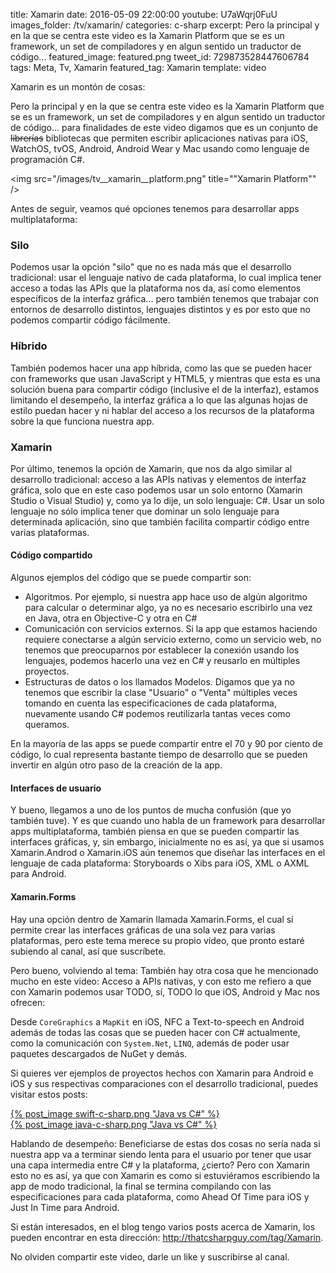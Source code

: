 title: Xamarin
date: 2016-05-09 22:00:00
youtube: U7aWqrj0FuU
images_folder: /tv/xamarin/
categories: c-sharp
excerpt: Pero la principal y en la que se centra este video es la Xamarin Platform que se es un framework, un set de compiladores y en algun sentido un traductor de código...
featured_image: featured.png
tweet_id: 729873528447606784
tags: Meta, Tv, Xamarin
featured_tag: Xamarin
template: video

Xamarin es un montón de cosas: 

Pero la principal y en la que se centra este video es la Xamarin Platform que se es un framework, un set de compiladores y en algun sentido un traductor de código... para finalidades de este video digamos que es un conjunto de <strike>librerías</strike> bibliotecas que permiten escribir aplicaciones nativas para iOS, WatchOS, tvOS, Android, Android Wear y Mac usando como lenguaje de programación C#. 

<img src="/images/tv__xamarin__platform.png" title=""Xamarin Platform"" />

Antes de seguir, veamos qué opciones tenemos para desarrollar apps multiplataforma:

### Silo

Podemos usar la opción "silo" que no es nada más que el desarrollo tradicional: usar el lenguaje nativo de cada plataforma, lo cual implica tener acceso a todas las APIs que la plataforma nos da, así como elementos específicos de la interfaz gráfica... pero también tenemos que trabajar con entornos de desarrollo distintos, lenguajes distintos y es por esto que no podemos compartir código fácilmente.

### Híbrido

También podemos hacer una app híbrida, como las que se pueden hacer con frameworks que usan JavaScript y HTML5, y mientras que esta es una solución buena para compartir código (inclusive el de la interfaz), estamos limitando el desempeño, la interfaz gráfica a lo que las algunas hojas de estilo puedan hacer y ni hablar del acceso a los recursos de la plataforma sobre la que funciona nuestra app.

### Xamarin

Por último, tenemos la opción de Xamarin, que nos da algo similar al desarrollo tradicional: acceso a las APIs nativas y elementos de interfaz gráfica, solo que en este caso podemos usar un solo entorno (Xamarin Studio o Visual Studio) y, como ya lo dije, un solo lenguaje: C#. Usar un solo lenguaje no sólo implica tener que dominar un solo lenguaje para determinada aplicación, sino que también facilita compartir código entre varias plataformas.

#### Código compartido  
Algunos ejemplos del código que se puede compartir son:

- Algoritmos. Por ejemplo, si nuestra app hace uso de algún algoritmo para calcular o determinar algo, ya no es necesario escribirlo una vez en Java, otra en Objective-C y otra en C#
- Comunicación con servicios externos. Si la app que estamos haciendo requiere conectarse a algún servicio externo, como un servicio web, no tenemos que preocuparnos por establecer la conexión usando los lenguajes, podemos hacerlo una vez en C# y reusarlo en múltiples proyectos.
- Estructuras de datos o los llamados Modelos. Digamos que ya no tenemos que escribir la clase "Usuario" o "Venta" múltiples veces tomando en cuenta las especificaciones de cada plataforma, nuevamente usando C# podemos reutilizarla tantas veces como queramos.

En la mayoría de las apps se puede compartir entre el 70 y 90 por ciento de código, lo cual representa bastante tiempo de desarrollo que se pueden invertir en algún otro paso de la creación de la app.

#### Interfaces de usuario

Y bueno, llegamos a uno de los puntos de mucha confusión (que yo también tuve). Y es que cuando uno habla de un framework para desarrollar apps multiplataforma, también piensa en que se pueden compartir las interfaces gráficas, y, sin embargo, inicialmente no es así, ya que si usamos Xamarin.Androd o Xamarin.iOS aún tenemos que diseñar las interfaces en el lenguaje de cada plataforma: Storyboards o Xibs para iOS, XML o AXML para Android.

#### Xamarin.Forms

Hay una opción dentro de Xamarin llamada Xamarin.Forms, el cual sí permite crear las interfaces gráficas de una sola vez para varias plataformas, pero este tema merece su propio vídeo, que pronto estaré subiendo al canal, así que suscríbete.

Pero bueno, volviendo al tema: También hay otra cosa que he mencionado mucho en este video: Acceso a APIs nativas, y con esto me refiero a que con Xamarin podemos usar TODO, sí, TODO lo que iOS, Android y Mac nos ofrecen:

Desde `CoreGraphics` a `MapKit` en iOS, NFC a Text-to-speech en Android además de todas las cosas que se pueden hacer con C# actualmente, como la comunicación con `System.Net`, `LINQ`, además de poder usar paquetes descargados de NuGet y demás.

Si quieres ver ejemplos de proyectos hechos con Xamarin para Android e iOS y sus respectivas comparaciones con el desarrollo tradicional, puedes visitar estos posts:

<div class="pure-g">
<div class="pure-u-1 pure-u-md-1-2">
<a href="../../post/xamarin-ios-vs-traditional">
{% post_image swift-c-sharp.png "Java vs C#" %}
</a>
</div>
<div class="pure-u-1 pure-u-md-1-2">
<a href="../../post/xamarin-android-vs-traditional-java">
{% post_image java-c-sharp.png "Java vs C#" %}
</a>
</div>  
</div>

Hablando de desempeño: Beneficiarse de estas dos cosas no sería nada si nuestra app va a terminar siendo lenta para el usuario por tener que usar una capa intermedia entre C# y la plataforma, ¿cierto? Pero con Xamarin esto no es así, ya que con Xamarin es como si estuviéramos escribiendo la app de modo tradicional, la final se termina compilando con las especificaciones para cada plataforma, como Ahead Of Time para iOS y Just In Time para Android.

Si están interesados, en el blog tengo varios posts acerca de Xamarin, los pueden encontrar en esta dirección: 
<a href="../../tag/Xamarin">http://thatcsharpguy.com/tag/Xamarin</a>.

No olviden compartir este video, darle un like y suscribirse al canal.